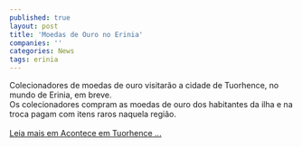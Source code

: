 ```yaml
---
published: true
layout: post
title: 'Moedas de Ouro no Erinia'
companies: ''
categories: News
tags: erinia
---
```

Colecionadores de moedas de ouro visitar&atilde;o a cidade de Tuorhence, no mundo de Erinia, em breve.<br />Os colecionadores compram as moedas de ouro dos habitantes da ilha e na troca pagam com itens raros naquela regi&atilde;o.<br /><br /><a target="_blank" href="http://www.ignisgames.com.br/erinia/comunidade/acont_dia-a-dia.php">Leia mais em Acontece em Tuorhence ...</a>

